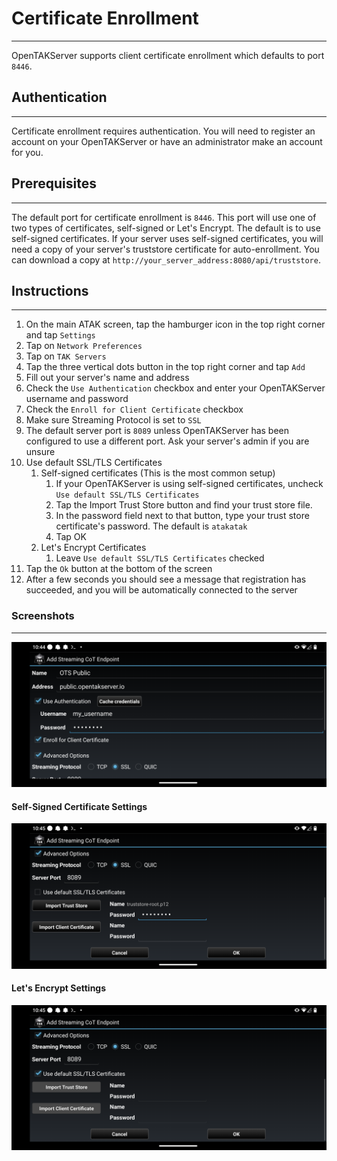 # Certificate Enrollment
***
OpenTAKServer supports client certificate enrollment which defaults to port `8446`.

## Authentication
***
Certificate enrollment requires authentication. You will need to register an account on your OpenTAKServer or
have an administrator make an account for you.

## Prerequisites
***
The default port for certificate enrollment is `8446`. This port will use one of two types of certificates, self-signed 
or Let's Encrypt. The default is to use self-signed certificates. If your server uses self-signed certificates, you will need
a copy of your server's truststore certificate for auto-enrollment. You can download a copy at 
`http://your_server_address:8080/api/truststore`.

## Instructions
***
1. On the main ATAK screen, tap the hamburger icon in the top right corner and tap `Settings`
2. Tap on `Network Preferences`
3. Tap on `TAK Servers`
4. Tap the three vertical dots button in the top right corner and tap `Add`
5. Fill out your server's name and address
6. Check the `Use Authentication` checkbox and enter your OpenTAKServer username and password
7. Check the `Enroll for Client Certificate` checkbox
8. Make sure Streaming Protocol is set to `SSL`
9. The default server port is `8089` unless OpenTAKServer has been configured to use a different port. Ask your server's admin if you are unsure
10. Use default SSL/TLS Certificates
    1. Self-signed certificates (This is the most common setup)
        1. If your OpenTAKServer is using self-signed certificates, uncheck `Use default SSL/TLS Certificates`
        2. Tap the Import Trust Store button and find your trust store file.
        3. In the password field next to that button, type your trust store certificate's password. The default is `atakatak`
        4. Tap OK
    2. Let's Encrypt Certificates
        1. Leave `Use default SSL/TLS Certificates` checked
11. Tap the `Ok` button at the bottom of the screen
12. After a few seconds you should see a message that registration has succeeded, and you will be automatically connected to the server

### Screenshots

***

![!Settings](images/certificate_enrollment/server_settings.png)

#### Self-Signed Certificate Settings

![!Self-Signed Certificate Screenshot](images/certificate_enrollment/self_signed_settings.png)

#### Let's Encrypt Settings

![!Let's Encrypt Settings](images/certificate_enrollment/lets_encrypt_settings.png)